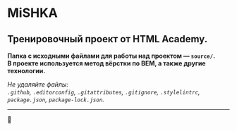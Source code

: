 # MiSHKA

Тренировочный проект от HTML Academy.
---

**Папка с исходными файлами для работы над проектом — `source/`.**<br>
**В проекте используется метод вёрстки по BEM, а также другие технологии.**

_Не удаляйте файлы:_<br>
_`.github`, `.editorconfig`, `.gitattributes`, `.gitignore`, `.stylelintrc`, `package.json`, `package-lock.json`._


---
🧩
